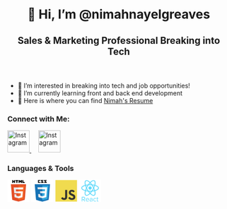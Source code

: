 <header>
<h1> 👋 Hi, I’m @nimahnayelgreaves </h1>
  <h2> Sales & Marketing Professional Breaking into Tech </h2>
</header>
 <ul>
  <li> 👀 I’m interested in breaking into tech and job opportunities! </li>
  <li> 🌱 I’m currently learning front and back end development </li>
<li>💞️ Here is where you can find <a href="https://github.com/nimahnayelgreaves/nimahnayelgreaves/files/9737222/Resume-Nimah-Nayel.pdf" download> Nimah's Resume </a> </li> </ul>

  <h3> Connect with Me: </h3>
 <a href="https://instagram.com/niiimaaahhh"> 
  <img src="https://raw.githubusercontent.com/rahuldkjain/github-profile-readme-generator/master/src/images/icons/Social/instagram.svg" title="Instagram" height="50" width="50">
</a> 
 &nbsp; &nbsp;
 <a href="https://www.linkedin.com/in/nimah-nayel-65a50919a/"> 
 <img src="https://raw.githubusercontent.com/rahuldkjain/github-profile-readme-generator/master/src/images/icons/Social/linked-in-alt.svg" title="Instagram" height="50" width="50">
</a> 
 <!---ADD A DIFFERENT LINK &nbsp; &nbsp;
   <a href="https://www.linkedin.com/in/nimah-nayel-65a50919a/"> LinkedIn </a> --->
  
 <h3> Languages & Tools </h3>
<p>
  <img src="https://raw.githubusercontent.com/devicons/devicon/master/icons/html5/html5-original-wordmark.svg" title="HTML5" height="50" width="50"> 
  <img src="https://raw.githubusercontent.com/devicons/devicon/master/icons/css3/css3-original-wordmark.svg" title="CSS3" height="50" width="50"> 
  <img src="https://raw.githubusercontent.com/devicons/devicon/master/icons/javascript/javascript-original.svg" title="JavaScript" height="50" width="50">
  <img src="https://raw.githubusercontent.com/devicons/devicon/master/icons/react/react-original-wordmark.svg" title="React" height="50" width="50">
  </p>

   
<!---
nimahnayelgreaves/nimahnayelgreaves is a ✨ special ✨ repository because its `README.md` (this file) appears on your GitHub profile.
You can click the Preview link to take a look at your changes.
--->
